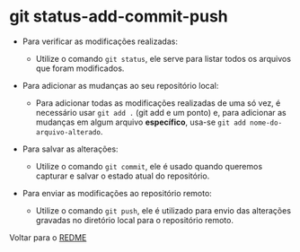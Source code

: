 # git status-add-commit-push

- Para verificar as modificações realizadas:
  - Utilize o comando `git status`, ele serve para listar todos os arquivos que foram modificados.

- Para adicionar as mudanças ao seu repositório local:
  - Para adicionar todas as modificações realizadas de uma só vez, é necessário usar `git add .` (git add e um ponto) e, para adicionar as mudanças em algum arquivo **específico**, usa-se `git add nome-do-arquivo-alterado`.

- Para salvar as alterações:
  - Utilize o comando `git commit`, ele é usado quando queremos capturar e salvar o estado atual do repositório.

- Para enviar as modificações ao repositório remoto:
  - Utilize o comando `git push`, ele é utilizado para envio das alterações gravadas no diretório local para o repositório remoto.

Voltar para o [REDME](https://github.com/whoemai/Git-sobrevivente/blob/bf2fa3424c5238863c7824be6e34651d7d60802d/README.md)